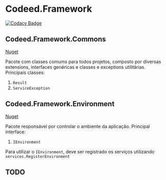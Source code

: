 # Codeed.Framework
[![Codacy Badge](https://app.codacy.com/project/badge/Grade/75bd75fc9b6f48bdad6f135b59dfdc1d)](https://www.codacy.com/gh/Codeed-Dev/Codeed.Framework/dashboard?utm_source=github.com&amp;utm_medium=referral&amp;utm_content=Grupo-IDA/Codeed.Framework&amp;utm_campaign=Badge_Grade)

## Codeed.Framework.Commons
[Nuget](https://www.nuget.org/packages/Codeed.Framework.Commons)

Pacote com classes comums para todos projetos, composto por diversas extensions, interfaces genéricas e classes e exceptions utilitárias.
Principais classes:
1. `Result`
2. `ServiceException` 

## Codeed.Framework.Environment
[Nuget](https://www.nuget.org/packages/Codeed.Framework.Environment)

Pacote responsável por controlar o ambiente da aplicação. 
Principal interface:
1. `IEnvironment`

Para utilizar o `IEnvironment`, deve ser registrado os serviços utilizando `services.RegisterEnvironment`

## TODO
